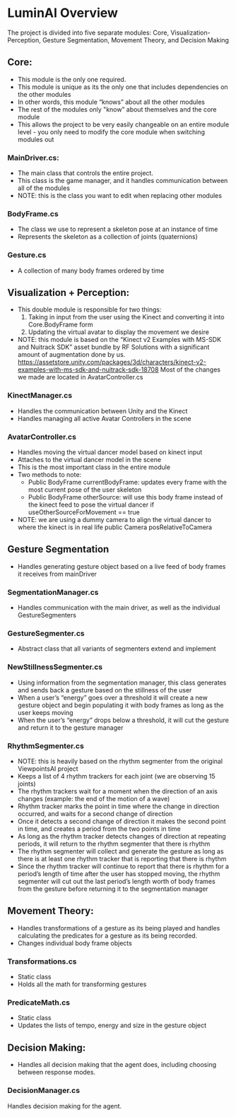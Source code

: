 # LuminAI Overview 
The project is divided into five separate modules: Core, Visualization-Perception, Gesture Segmentation, Movement Theory, and Decision Making
## Core:
- This module is the only one required. 
- This module is unique as its the only one that includes dependencies on the other modules
- In other words, this module “knows” about all the other modules
- The rest of the modules only "know” about themselves and the core module
- This allows the project to be very easily changeable on an entire module level - you only need to modify the core module when switching modules out
### MainDriver.cs:
- The main class that controls the entire project.
- This class is the game manager, and it handles communication between all of the modules
- NOTE: this is the class you want to edit when replacing other modules
### BodyFrame.cs
- The class we use to represent a skeleton pose at an instance of time 
- Represents the skeleton as a collection of joints (quaternions)
### Gesture.cs
- A collection of many body frames ordered by time
## Visualization + Perception:
- This double module is responsible for two things:
    1. Taking in input from the user using the Kinect and converting it into Core.BodyFrame form
    2. Updating the virtual avatar to display the movement we desire
- NOTE: this module is based on the “Kinect v2 Examples with MS-SDK and Nuitrack SDK” asset bundle by RF Solutions with a significant amount of augmentation done by us.
https://assetstore.unity.com/packages/3d/characters/kinect-v2-examples-with-ms-sdk-and-nuitrack-sdk-18708
Most of the changes we made are located in AvatarController.cs
### KinectManager.cs
- Handles the communication between Unity and the Kinect
- Handles managing all active Avatar Controllers in the scene
### AvatarController.cs
- Handles moving the virtual dancer model based on kinect input
- Attaches to the virtual dancer model in the scene
- This is the most important class in the entire module
- Two methods to note:
    - Public BodyFrame currentBodyFrame: updates every frame with the most current pose of the user skeleton
    - Public BodyFrame otherSource: will use this body frame instead of the kinect feed to pose the virtual dancer if useOtherSourceForMovement == true
- NOTE: we are using a dummy camera to align the virtual dancer to where the kinect is in real life
public Camera posRelativeToCamera
## Gesture Segmentation
- Handles generating gesture object based on a live feed of body frames it receives from mainDriver
### SegmentationManager.cs
- Handles communication with the main driver, as well as the individual GestureSegmenters
### GestureSegmenter.cs
- Abstract class that all variants of segmenters extend and implement
### NewStillnessSegmenter.cs
- Using information from the segmentation manager, this class generates and sends back a gesture based on the stillness of the user
- When a user’s  “energy” goes over a threshold it will create a new gesture object and begin populating it with body frames as long as the user keeps moving
- When the user’s “energy” drops below a threshold, it will cut the gesture and return it to the gesture manager
### RhythmSegmenter.cs
- NOTE: this is heavily based on the rhythm segmenter from the original ViewpointsAI project
- Keeps a list of 4 rhythm trackers for each joint (we are observing 15 joints)
- The rhythm trackers wait for a moment when the direction of an axis changes (example: the end of the motion of a wave)
- Rhythm tracker marks the point in time where the change in direction occurred, and waits for a second change of direction
- Once it detects a second change of direction it makes the second point in time, and creates a period from the two points in time
- As long as the rhythm tracker detects changes of direction at repeating periods, it will return to the rhythm segmenter that there is rhythm
- The rhythm segmenter will collect and generate the gesture as long as there is at least one rhythm tracker that is reporting that there is rhythm  
- Since the rhythm tracker will continue to report that there is rhythm for a period’s length of time after the user has stopped moving, the rhythm segmenter will cut out the last period’s length worth of body frames from the gesture before returning it to the segmentation manager
## Movement Theory:
- Handles transformations of a gesture as its being played and handles calculating the predicates for a gesture as its being recorded.
- Changes individual body frame objects 
### Transformations.cs
- Static class
- Holds all the math for transforming gestures
### PredicateMath.cs
- Static class
- Updates the lists of tempo, energy and size in the gesture object
## Decision Making:
- Handles all decision making that the agent does, including choosing between response modes.
### DecisionManager.cs
Handles decision making for the agent.

